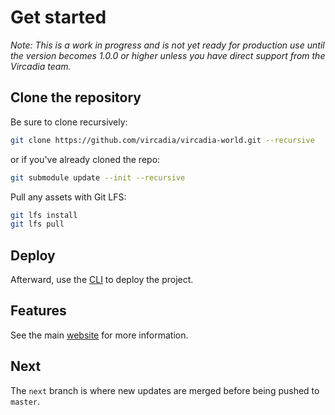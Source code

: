 # Get started

*Note: This is a work in progress and is not yet ready for production use until the version becomes 1.0.0 or higher unless you have direct support from the Vircadia team.*

## Clone the repository

Be sure to clone recursively:

```sh
git clone https://github.com/vircadia/vircadia-world.git --recursive
```
or if you've already cloned the repo:
```sh
git submodule update --init --recursive
```

Pull any assets with Git LFS:

```sh
git lfs install
git lfs pull
```

## Deploy

Afterward, use the [CLI](./cli/README.mdx) to deploy the project.

## Features

See the main [website](https://vircadia.com) for more information.

## Next

The `next` branch is where new updates are merged before being pushed to `master`.
